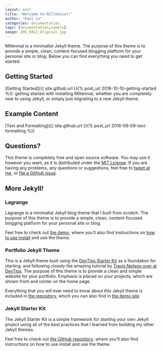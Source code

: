 ```yaml
---
layout: post
title: "Welcome to Millennial!"
author: "Paul Le"
categories: documentation
tags: [documentation,sample]
image: IMG_0812_Original.jpg
---
```


Millennial is a minimalist Jekyll theme. The purpose of this theme is to provide a simple, clean, content-focused blogging platform for your personal site or blog. Below you can find everything you need to get started.

## Getting Started

[Getting Started]({{ site.github.url }}{% post_url 2016-10-10-getting-started %}): getting started with installing Millennial, whether you are completely new to using Jekyll, or simply just migrating to a new Jekyll theme.

## Example Content

[Text and Formatting]({{ site.github.url }}{% post_url 2016-09-09-text-formatting %})

## Questions?

This theme is completely free and open source software. You may use it however you want, as it is distributed under the [MIT License](http://choosealicense.com/licenses/mit/). If you are having any problems, any questions or suggestions, feel free to [tweet at me](https://twitter.com/intent/tweet?text=My%20question%20about%20Millennial;via=paululele), or [file a GitHub issue](https://github.com/lenpaul/Millennial/issues/new).

## More Jekyll!

### Lagrange

Lagrange is a minimalist Jekyll blog theme that I built from scratch. The purpose of this theme is to provide a simple, clean, content-focused blogging platform for your personal site or blog.

Feel free to check out <a href="https://lenpaul.github.io/Lagrange/" target="_blank">the demo</a>, where you’ll also find instructions on <a href="https://lenpaul.github.io/Lagrange/journal/getting-started.html">how to use install</a> and use the theme.

### Portfolio Jekyll Theme

This is a Jekyll theme built using the [DevTips Starter Kit](http://devtipsstarterkit.com/) as a foundation for starting, and following closely the amazing tutorial by [Travis Neilson over at DevTips](https://www.youtube.com/watch?v=T6jKLsxbFg4&list=PL0CB3OvPhDA_STygmp3sDenx3UpdOMk7P). The purpose of this theme is to provide a clean and simple website for your portfolio. Emphasis is placed on your projects, which are shown front and center on the home page.

Everything that you will ever need to know about this Jekyll theme is included in [the repository](https://github.com/LeNPaul/portfolio-jekyll-theme), which you can also find in [the demo site](https://lenpaul.github.io/portfolio-jekyll-theme/).

### Jekyll Starter Kit

The Jekyll Starter Kit is a simple framework for starting your own Jekyll project using all of the best practices that I learned from building my other Jekyll themes.

Feel free to check out <a href="https://github.com/LeNPaul/jekyll-starter-kit" target="_blank">the GitHub repository</a>, where you’ll also find instructions on how to use install and use the theme.
